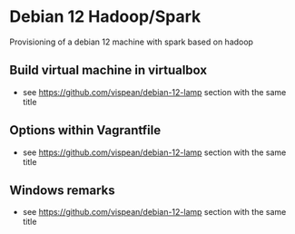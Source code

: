 # Debian 12 Hadoop/Spark

Provisioning of a debian 12 machine with spark based on hadoop

## Build virtual machine in virtualbox

- see https://github.com/vispean/debian-12-lamp section with the same title

## Options within Vagrantfile

- see https://github.com/vispean/debian-12-lamp section with the same title

## Windows remarks

- see https://github.com/vispean/debian-12-lamp section with the same title
